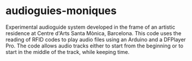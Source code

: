 # audioguies-moniques

Experimental audioguide system developed in the frame of an artistic residence at Centre d'Arts Santa Mònica, Barcelona. This code uses the reading of RFID codes to play audio files using an Arduino and a DFPlayer Pro. The code allows audio tracks either to start from the beginning or to start in the middle of the track, while keeping time.
